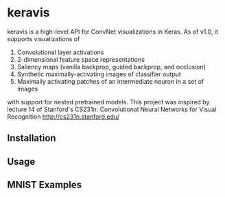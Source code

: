 # keravis

keravis is a high-level API for ConvNet visualizations in Keras. As of v1.0, it supports visualizations of

1. Convolutional layer activations
2. 2-dimensional feature space representations
3. Saliency maps (vanilla backprop, guided backprop, and occlusion)
4. Synthetic maximally-activating images of classifier output
5. Maximally activating patches of an intermediate neuron in a set of images

with support for nested pretrained models.
This project was inspired by lecture 14 of Stanford's CS231n: Convolutional Neural Networks for Visual Recognition http://cs231n.stanford.edu/

## Installation
## Usage

## MNIST Examples


